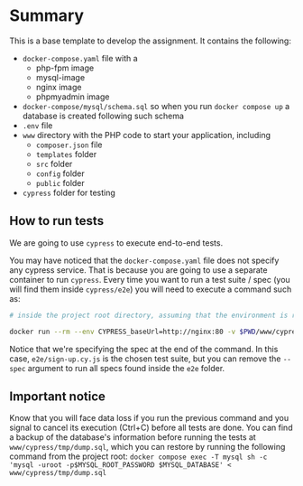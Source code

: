 # Summary

This is a base template to develop the assignment. It contains the following:

* `docker-compose.yaml` file with a
  * php-fpm image
  * mysql-image
  * nginx image
  * phpmyadmin image
* `docker-compose/mysql/schema.sql` so when you run `docker compose up` a database is created following such
  schema
* `.env` file
* `www` directory with the PHP code to start your application, including
  * `composer.json` file
  * `templates` folder
  * `src` folder
  * `config` folder
  * `public` folder
* `cypress` folder for testing

## How to run tests

We are going to use `cypress` to execute end-to-end tests.

You may have noticed that the `docker-compose.yaml` file does not specify any cypress service. That is because you are
going to use a separate container to run `cypress`. Every time you want to run a test suite / spec (you will find them
inside `cypress/e2e`) you will need to execute a command such as:

```bash
# inside the project root directory, assuming that the environment is running:

docker run --rm --env CYPRESS_baseUrl=http://nginx:80 -v $PWD/www/cypress:/cypress --env-file .env --network "ca2-cryptonews-environment_pw2_network" -it -w /cypress vcaballerosalle/cypress-mysql:3.0 --browser electron --spec "e2e/sign-up.cy.js"
```

Notice that we're specifying the spec at the end of the command. In this case, `e2e/sign-up.cy.js` is the 
chosen test suite, but you can remove the `--spec` argument to run all specs found inside the `e2e` folder.

## Important notice

Know that you will face data loss if you run the previous command and you signal to cancel its execution (Ctrl+C) before all tests are done.
You can find a backup of the database's information before running the tests at `www/cypress/tmp/dump.sql`, which you can
restore by running the following command from the project root: `docker compose exec -T mysql sh -c 'mysql -uroot -p$MYSQL_ROOT_PASSWORD $MYSQL_DATABASE' < www/cypress/tmp/dump.sql`
